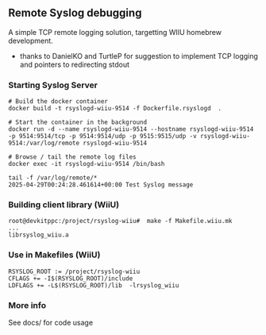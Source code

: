 
## Remote Syslog debugging

A simple TCP remote logging solution, targetting WIIU homebrew development.

* thanks to DanielKO and TurtleP for suggestion to implement TCP logging and pointers to redirecting stdout

### Starting Syslog Server

```
# Build the docker container
docker build -t rsyslogd-wiiu-9514 -f Dockerfile.rsyslogd  .

# Start the container in the background
docker run -d --name rsyslogd-wiiu-9514 --hostname rsyslogd-wiiu-9514 -p 9514:9514/tcp -p 9514:9514/udp -p 9515:9515/udp -v rsyslogd-wiiu-9514:/var/log/remote rsyslogd-wiiu-9514

# Browse / tail the remote log files 
docker exec -it rsyslogd-wiiu-9514 /bin/bash

tail -f /var/log/remote/*
2025-04-29T00:24:28.461614+00:00 Test Syslog message
```

### Building client library (WiiU)

```
root@devkitppc:/project/rsyslog-wiiu#  make -f Makefile.wiiu.mk
...
librsyslog_wiiu.a
```

### Use in Makefiles (WiiU)

```
RSYSLOG_ROOT := /project/rsyslog-wiiu
CFLAGS += -I$(RSYSLOG_ROOT)/include
LDFLAGS += -L$(RSYSLOG_ROOT)/lib  -lrsyslog_wiiu
```

### More info

See docs/ for code usage

